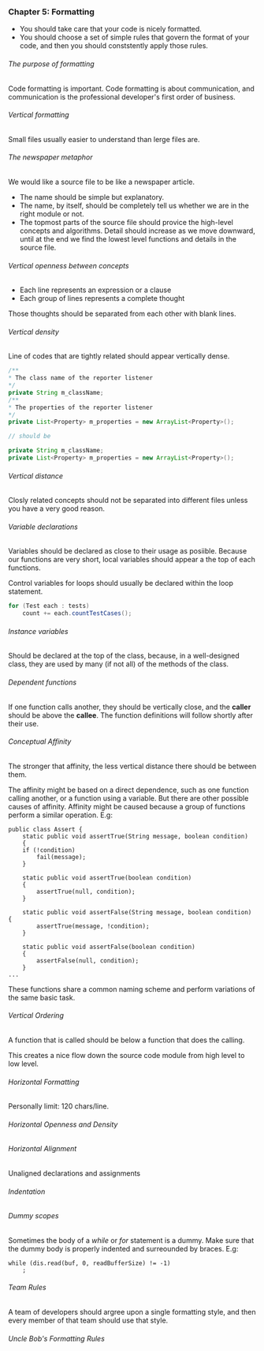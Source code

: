 ### Chapter 5: Formatting
- You should take care that your code is nicely formatted.
- You should choose a set of simple rules that govern the format of your code, and then you should conststently apply those rules.

###### The purpose of formatting
Code formatting is important. Code formatting is about communication, and communication is the professional developer's first order of business.

###### Vertical formatting
Small files usually easier to understand than lerge files are.

###### The newspaper metaphor
We would like a source file to be like a newspaper article.
- The name should be simple but explanatory.
- The name, by itself, should be completely tell us whether we are in the right module or not.
- The topmost parts of the source file should provice the high-level concepts and algorithms. Detail should increase as we move downward, until at the end we find the lowest level functions and details in the source file.

###### Vertical openness between concepts
- Each line represents an expression or a clause
- Each group of lines represents a complete thought

Those thoughts should be separated from each other with blank lines.

###### Vertical density
Line of codes that are tightly related should appear vertically dense.

```java
/**
* The class name of the reporter listener
*/
private String m_className;
/**
* The properties of the reporter listener
*/
private List<Property> m_properties = new ArrayList<Property>();

// should be 

private String m_className;
private List<Property> m_properties = new ArrayList<Property>();
```

###### Vertical distance
Closly related concepts should not be separated into different files unless you have a very good reason.

###### Variable declarations
Variables should be declared as close to their usage as posiible. Because our functions are very short, local variables should appear a the top of each functions.

Control variables for loops should usually be declared within the loop statement.
```java
for (Test each : tests)
	count += each.countTestCases();
```

###### Instance variables
Should be declared at the top of the class, because, in a well-designed class, they are used by many (if not all) of the methods of the class.

###### Dependent functions
If one function calls another, they should be vertically close, and the **caller** should be above the **callee**. The function definitions will follow shortly after their use.

###### Conceptual Affinity
The stronger that affinity, the less vertical distance there should be between them.

The affinity might be based on a direct dependence, such as one function calling another, or a function using a variable. But there are other possible causes of affinity. Affinity might be caused because a group of functions perform a similar operation.
E.g:
```
public class Assert {
	static public void assertTrue(String message, boolean condition)
    {
	if (!condition)
		fail(message);
	}

	static public void assertTrue(boolean condition)
    {
		assertTrue(null, condition);
	}

    static public void assertFalse(String message, boolean condition) {
        assertTrue(message, !condition);
    }

    static public void assertFalse(boolean condition)
    {
    	assertFalse(null, condition);
    }
...
```

These functions share a common naming scheme and perform variations of the same basic task.

###### Vertical Ordering
A function that is called should be below a function that does the calling.

This creates a nice flow down the source code module from high level to low level.

###### Horizontal Formatting
Personally limit: 120 chars/line.

###### Horizontal Openness and Density

###### Horizontal Alignment
Unaligned declarations and assignments

###### Indentation

###### Dummy scopes
Sometimes the body of a *while* or *for* statement is a dummy. Make sure that the dummy body is properly indented and surreounded by braces.
E.g:
```
while (dis.read(buf, 0, readBufferSize) != -1)
	;
```

###### Team Rules
A team of developers should argree upon a single formatting style, and then every member of that team should use that style.

###### Uncle Bob's Formatting Rules















